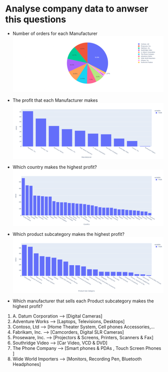 # Analyse company data to anwser this questions

* Number of orders for each Manufacturer
![plot](https://github.com/Karim129/analysis_company_profits/blob/main/number%20of%20orders%20for%20each%20manufacturer.png)

* The profit that each Manufacturer makes
![plot](https://github.com/Karim129/analysis_company_profits/blob/main/companys%20vs%20profit.png)

* Which country makes the highest profit?
![plot](https://github.com/Karim129/analysis_company_profits/blob/main/country%20profit.png)
* Which product subcategory makes the highest profit?
![plot](https://github.com/Karim129/analysis_company_profits/blob/main/product%20subcategory%20vs%20profit.png)
* Which manufacturer that sells each Product subcategory makes the highest profit?
1. A. Datum Corporation         -->                           [Digital Cameras]
2. Adventure Works           -->               [Laptops, Televisions, Desktops]
3. Contoso, Ltd       -->     [Home Theater System, Cell phones Accessories,...
4. Fabrikam, Inc.       -->                   [Camcorders, Digital SLR Cameras]
5. Proseware, Inc.       -->   [Projectors & Screens, Printers, Scanners & Fax]
6. Southridge Video         -->                          [Car Video, VCD & DVD]
7. The Phone Company       -->     [Smart phones & PDAs , Touch Screen Phones ]
8. Wide World Importers    -->  [Monitors, Recording Pen, Bluetooth Headphones]
